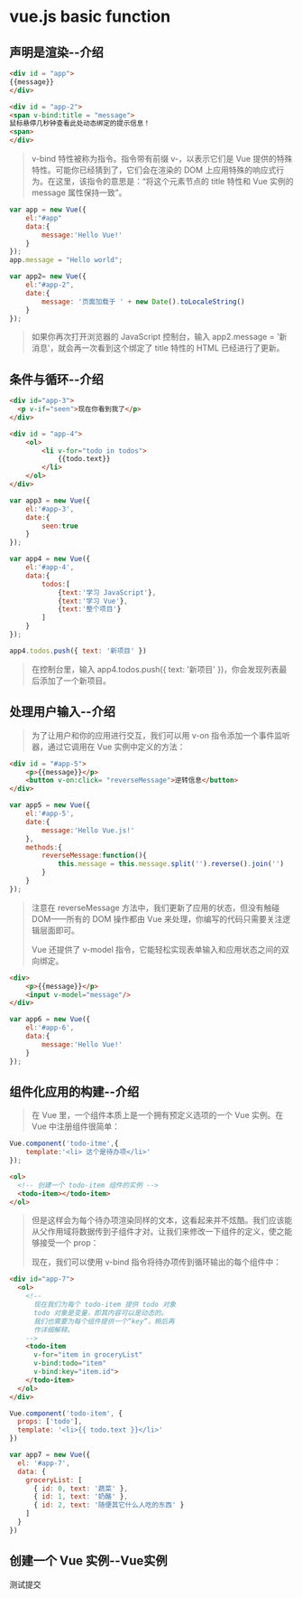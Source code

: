 # vue.js basic function

## 声明是渲染--介绍

```html
<div id = "app">
{{message}}
</div>

<div id = "app-2">
<span v-bind:title = "message">
鼠标悬停几秒钟查看此处动态绑定的提示信息！
<span>
</div>
```

>v-bind 特性被称为指令。指令带有前缀 v-，以表示它们是 Vue 提供的特殊特性。可能你已经猜到了，它们会在渲染的 DOM 上应用特殊的响应式行为。在这里，该指令的意思是：“将这个元素节点的 title 特性和 Vue 实例的 message 属性保持一致”。

```js
var app = new Vue({
    el:"#app"
    data:{
        message:'Hello Vue!'
    }
});
app.message = "Hello world";

var app2= new Vue({
    el:"#app-2",
    date:{
        message: '页面加载于 ' + new Date().toLocaleString()
    }
});
```

>如果你再次打开浏览器的 JavaScript 控制台，输入 app2.message = '新消息'，就会再一次看到这个绑定了 title 特性的 HTML 已经进行了更新。

## 条件与循环--介绍

```html
<div id="app-3">
  <p v-if="seen">现在你看到我了</p>
</div>

<div id = "app-4">
    <ol>
        <li v-for="todo in todos">
            {{todo.text}}
        </li>
    </ol>
</div>
```

```js
var app3 = new Vue({
    el:'#app-3',
    date:{
        seen:true
    }
});

var app4 = new Vue({
    el:'#app-4',
    data:{
        todos:[
            {text:'学习 JavaScript'},
            {text:'学习 Vue'},
            {text:'整个项目'}
        ]
    }
});

app4.todos.push({ text: '新项目' })
```

>在控制台里，输入 app4.todos.push({ text: '新项目' })，你会发现列表最后添加了一个新项目。

## 处理用户输入--介绍

>为了让用户和你的应用进行交互，我们可以用 v-on 指令添加一个事件监听器，通过它调用在 Vue 实例中定义的方法：

```html
<div id = "#app-5">
    <p>{{message}}</p>
    <button v-on:click= "reverseMessage">逆转信息</button>
</div>
```

```js
var app5 = new Vue({
    el:'#app-5',
    date:{
        message:'Hello Vue.js!'
    },
    methods:{
        reverseMessage:function(){
            this.message = this.message.split('').reverse().join('')
        }
    }
});
```

>注意在 reverseMessage 方法中，我们更新了应用的状态，但没有触碰 DOM——所有的 DOM 操作都由 Vue 来处理，你编写的代码只需要关注逻辑层面即可。
>
>Vue 还提供了 v-model 指令，它能轻松实现表单输入和应用状态之间的双向绑定。

```html
<div>
    <p>{{message}}</p>
    <input v-model="message"/>
</div>
```

```js
var app6 = new Vue({
    el:'#app-6',
    data:{
        message:'Hello Vue!'
    }
});
```

## 组件化应用的构建--介绍

>在 Vue 里，一个组件本质上是一个拥有预定义选项的一个 Vue 实例。在 Vue 中注册组件很简单：

```js
Vue.component('todo-itme',{
    template:'<li> 这个是待办项</li>'
});
```

```html
<ol>
  <!-- 创建一个 todo-item 组件的实例 -->
  <todo-item></todo-item>
</ol>
```

>但是这样会为每个待办项渲染同样的文本，这看起来并不炫酷。我们应该能从父作用域将数据传到子组件才对。让我们来修改一下组件的定义，使之能够接受一个 prop：
>
>现在，我们可以使用 v-bind 指令将待办项传到循环输出的每个组件中：

```html
<div id="app-7">
  <ol>
    <!--
      现在我们为每个 todo-item 提供 todo 对象
      todo 对象是变量，即其内容可以是动态的。
      我们也需要为每个组件提供一个“key”，稍后再
      作详细解释。
    -->
    <todo-item
      v-for="item in groceryList"
      v-bind:todo="item"
      v-bind:key="item.id">
    </todo-item>
  </ol>
</div>
```

```js
Vue.component('todo-item', {
  props: ['todo'],
  template: '<li>{{ todo.text }}</li>'
})

var app7 = new Vue({
  el: '#app-7',
  data: {
    groceryList: [
      { id: 0, text: '蔬菜' },
      { id: 1, text: '奶酪' },
      { id: 2, text: '随便其它什么人吃的东西' }
    ]
  }
})
```

## 创建一个 Vue 实例--Vue实例

测试提交